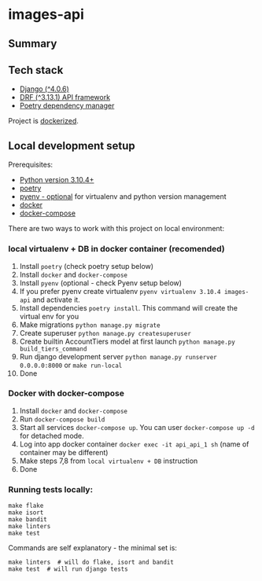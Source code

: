 # images-api

## Summary


## Tech stack
* [Django (^4.0.6)](https://www.djangoproject.com/)
* [DRF (^3.13.1) API framework](https://www.django-rest-framework.org)
* [Poetry dependency manager ](https://pypi.org/project/poetry/)

Project is [dockerized](https://www.docker.com/).

## Local development setup

Prerequisites:

* [Python version 3.10.4+]()
* [poetry](https://python-poetry.org/docs/#installation)
* [pyenv - optional]() for virtualenv and python version management
* [docker](https://docs.docker.com/engine/install/)
* [docker-compose](https://docs.docker.com/compose/install/)

There are two ways to work with this project on local environment:

### local virtualenv + DB in docker container (recomended)

1. Install `poetry` (check poetry setup below)
2. Install `docker` and `docker-compose`
3. Install `pyenv` (optional - check Pyenv setup below)
4. If you prefer pyenv create virtualenv `pyenv virtualenv 3.10.4 images-api` and activate it.
5. Install dependencies `poetry install`. This command will create the virtual env for you
6. Make migrations
    `python manage.py migrate`
7. Create superuser `python manage.py createsuperuser`
8. Create builtin AccountTiers model at first launch `python manage.py build_tiers_command`
9. Run django development server `python manage.py runserver 0.0.0.0:8000` or `make run-local`
10. Done

### Docker with docker-compose

1. Install `docker` and `docker-compose`
2. Run `docker-compose build`
3. Start all services `docker-compose up`. You can user `docker-compose up -d` for detached mode.
4. Log into app docker container `docker exec -it api_api_1 sh` (name of container may be different)
5. Make steps 7,8 from `local virtualenv + DB` instruction
6. Done

### Running tests locally:

    make flake
    make isort
    make bandit
    make linters
    make test

Commands are self explanatory - the minimal set is:

    make linters  # will do flake, isort and bandit
    make test  # will run django tests
